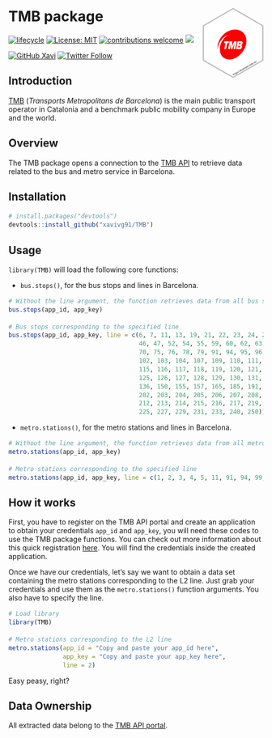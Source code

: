 # TMB package <img src='logo/logo.png' align="right" height="139" /></a>

<!-- badges: start -->
[![lifecycle](https://img.shields.io/badge/lifecycle-experimental-orange.svg)](https://www.tidyverse.org/lifecycle/#experimental)
[![License: MIT](https://img.shields.io/badge/License-MIT-blue.svg)](https://opensource.org/licenses/MIT)
[![contributions welcome](https://img.shields.io/badge/contributions-welcome-brightgreen.svg?style=flat)](https://github.com/xavivg91/TMB/issues/new)
![](https://visitor-badge.glitch.me/badge?page_id=github.com/xavivg91/TMB)

<!-- [![HitCount](http://hits.dwyl.com/xavivg91/TMB.svg)](http://hits.dwyl.com/xavivg91/TMB)  -->

[![GitHub Xavi](https://img.shields.io/github/followers/xavivg91?label=follow&style=social)](https://github.com/xavivg91/)
[![Twitter Follow](https://img.shields.io/twitter/follow/Xavier91vg.svg?style=social)](https://twitter.com/Xavier91vg)
<!-- badges: end -->

## Introduction 

[TMB](https://www.tmb.cat/en/home) (_Transports Metropolitans de Barcelona_) is the main public transport operator in Catalonia and a benchmark public mobility company in Europe and the world.

## Overview

The TMB package opens a connection to the [TMB API](https://developer.tmb.cat/) to retrieve data related to the bus and metro service in Barcelona.

## Installation

```R
# install.packages("devtools")
devtools::install_github("xavivg91/TMB")
```
## Usage

`library(TMB)` will load the following core functions:

* `bus.stops()`, for the bus stops and lines in Barcelona.

```R
# Without the line argument, the function retrieves data from all bus stops
bus.stops(app_id, app_key)

# Bus stops corresponding to the specified line
bus.stops(app_id, app_key, line = c(6, 7, 11, 13, 19, 21, 22, 23, 24, 27, 33, 34, 39,
                                    46, 47, 52, 54, 55, 59, 60, 62, 63, 65, 67, 68,
                                    70, 75, 76, 78, 79, 91, 94, 95, 96, 97, 100, 101,
                                    102, 103, 104, 107, 109, 110, 111, 112, 113, 114,
                                    115, 116, 117, 118, 119, 120, 121, 122, 123, 124,
                                    125, 126, 127, 128, 129, 130, 131, 132, 133, 135,
                                    136, 150, 155, 157, 165, 185, 191, 192, 196, 201,
                                    202, 203, 204, 205, 206, 207, 208, 209, 210, 211,
                                    212, 213, 214, 215, 216, 217, 219, 220, 221, 223,
                                    225, 227, 229, 231, 233, 240, 250))
```                         

* `metro.stations()`, for the metro stations and lines in Barcelona.

```R
# Without the line argument, the function retrieves data from all metro stations
metro.stations(app_id, app_key)

# Metro stations corresponding to the specified line
metro.stations(app_id, app_key, line = c(1, 2, 3, 4, 5, 11, 91, 94, 99, 101, 104))
```  

## How it works

First, you have to register on the TMB API portal and create an application to obtain your credentials `app_id` and `app_key`, you will need these codes to use the TMB package functions. You can check out more information about this quick registration [here](https://developer.tmb.cat/docs/getting-started). You will find the credentials inside the created application. 

Once we have our credentials, let’s say we want to obtain a data set containing the metro stations corresponding to the L2 line. Just grab your credentials and use them as the `metro.stations()` function arguments. You also have to specify the line.

```R
# Load library
library(TMB)

# Metro stations corresponding to the L2 line
metro.stations(app_id = "Copy and paste your app_id here", 
               app_key = "Copy and paste your app_key here",
               line = 2)
```  

Easy peasy, right?

## Data Ownership

All extracted data belong to the [TMB API portal](https://developer.tmb.cat/).
